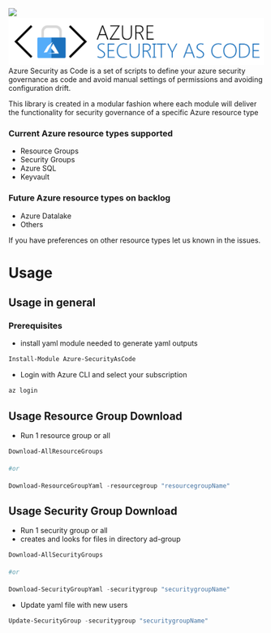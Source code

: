 ![](https://xpirit.visualstudio.com/_apis/public/build/definitions/b0d59b52-bc4d-4af7-a6a2-768ae3158e76/101/badge)
![Azure Security as Code](./img/logo.png "Azure Security as Code")
Azure Security as Code is a set of scripts to define your azure security governance as code and avoid manual settings of permissions and avoiding configuration drift.

This library is created in a modular fashion where each module will deliver the functionality for security governance of a specific Azure resource type

### Current Azure resource types supported
* Resource Groups
* Security Groups
* Azure SQL
* Keyvault

### Future Azure resource types on backlog
* Azure Datalake
* Others

If you have preferences on other resource types let us known in the issues.

# Usage

## Usage in general ##


### Prerequisites
* install yaml module needed to generate yaml outputs
```powershell
Install-Module Azure-SecurityAsCode
```

* Login with Azure CLI and select your subscription

```powershell
az login
```

## Usage Resource Group Download ##

* Run 1 resource group or all

```powershell
Download-AllResourceGroups

#or

Download-ResourceGroupYaml -resourcegroup "resourcegroupName"
```

## Usage Security Group Download ##

* Run 1 security group or all
* creates and looks for files in directory ad-group

```powershell
Download-AllSecurityGroups

#or

Download-SecurityGroupYaml -securitygroup "securitygroupName"
```

* Update yaml file with new users

```powershell
Update-SecurityGroup -securitygroup "securitygroupName"
```
